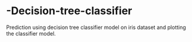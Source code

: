 # -Decision-tree-classifier
Prediction using decision tree classifier model on iris dataset and plotting the classifier model.

